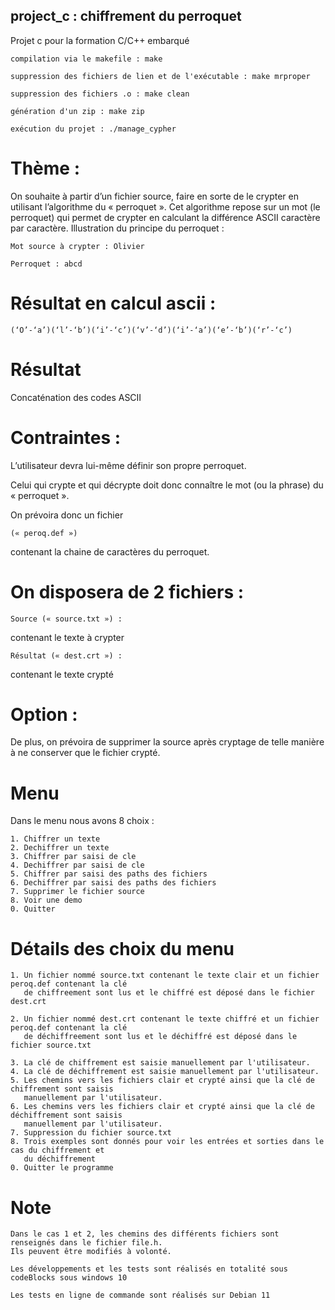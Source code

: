 ## project_c : chiffrement du perroquet
Projet c pour la formation C/C++ embarqué

```
compilation via le makefile : make
```

```
suppression des fichiers de lien et de l'exécutable : make mrproper
```

```
suppression des fichiers .o : make clean
```

```
génération d'un zip : make zip
```

```
exécution du projet : ./manage_cypher
```

# Thème :

On souhaite à partir d’un fichier source, faire en sorte de le crypter en utilisant l’algorithme du « perroquet ».
Cet algorithme repose sur un mot (le perroquet) qui permet de crypter en calculant la différence ASCII caractère par caractère.
Illustration du principe du perroquet :

```
Mot source à crypter : Olivier
```

```
Perroquet : abcd
```


# Résultat en calcul ascii : 

```
(‘O’-‘a’)(‘l’-‘b’)(‘i’-‘c’)(‘v’-‘d’)(‘i’-‘a’)(‘e’-‘b’)(‘r’-‘c’)
```

# Résultat

Concaténation des codes ASCII


# Contraintes : 

L’utilisateur devra lui-même définir son propre perroquet.

Celui qui crypte et qui décrypte doit donc connaître le mot (ou la phrase) du « perroquet ». 

On prévoira donc un fichier 

```
(« peroq.def ») 
```

contenant la chaine de caractères du perroquet.

# On disposera de 2 fichiers :

```
Source (« source.txt ») : 
```
contenant le texte à crypter

```
Résultat (« dest.crt ») : 
```

contenant le texte crypté

# Option :

De plus, on prévoira de supprimer la source après cryptage de telle manière à ne conserver que le fichier crypté.

# Menu

Dans le menu nous avons 8 choix : 

```
1. Chiffrer un texte
2. Dechiffrer un texte
3. Chiffrer par saisi de cle
4. Dechiffrer par saisi de cle
5. Chiffrer par saisi des paths des fichiers
6. Dechiffrer par saisi des paths des fichiers
7. Supprimer le fichier source
8. Voir une demo
0. Quitter

```

# Détails des choix du menu

```
1. Un fichier nommé source.txt contenant le texte clair et un fichier peroq.def contenant la clé  
   de chiffreement sont lus et le chiffré est déposé dans le fichier dest.crt

2. Un fichier nommé dest.crt contenant le texte chiffré et un fichier peroq.def contenant la clé 
   de déchiffreement sont lus et le déchiffré est déposé dans le fichier source.txt

3. La clé de chiffrement est saisie manuellement par l'utilisateur.
4. La clé de déchiffrement est saisie manuellement par l'utilisateur.
5. Les chemins vers les fichiers clair et crypté ainsi que la clé de chiffrement sont saisis 
   manuellement par l'utilisateur.
6. Les chemins vers les fichiers clair et crypté ainsi que la clé de déchiffrement sont saisis 
   manuellement par l'utilisateur.
7. Suppression du fichier source.txt
8. Trois exemples sont donnés pour voir les entrées et sorties dans le cas du chiffrement et 
   du déchiffrement
0. Quitter le programme

```

# Note

```
Dans le cas 1 et 2, les chemins des différents fichiers sont renseignés dans le fichier file.h. 
Ils peuvent être modifiés à volonté.

Les développements et les tests sont réalisés en totalité sous codeBlocks sous windows 10

Les tests en ligne de commande sont réalisés sur Debian 11
```
